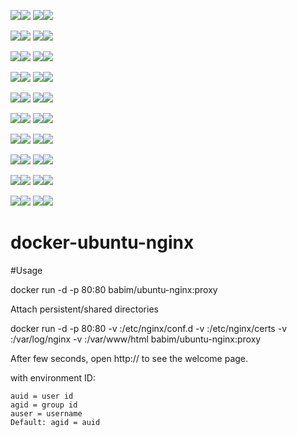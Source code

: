 [![](https://images.microbadger.com/badges/image/babim/nginx:proxy.svg)](https://microbadger.com/images/babim/nginx:proxy "Get your own image badge on microbadger.com")[![](https://images.microbadger.com/badges/version/babim/nginx:proxy.svg)](https://microbadger.com/images/babim/nginx:proxy "Get your own version badge on microbadger.com")
[![](https://images.microbadger.com/badges/image/babim/nginx:proxy.ssh.svg)](https://microbadger.com/images/babim/nginx:proxy.ssh "Get your own image badge on microbadger.com")[![](https://images.microbadger.com/badges/version/babim/nginx:proxy.ssh.svg)](https://microbadger.com/images/babim/nginx:proxy.ssh "Get your own version badge on microbadger.com")

[![](https://images.microbadger.com/badges/image/babim/nginx:proxy.alpine.svg)](https://microbadger.com/images/babim/nginx:proxy.alpine "Get your own image badge on microbadger.com")[![](https://images.microbadger.com/badges/version/babim/nginx:proxy.alpine.svg)](https://microbadger.com/images/babim/nginx:proxy.alpine "Get your own version badge on microbadger.com")
[![](https://images.microbadger.com/badges/image/babim/nginx:proxy.alpine.ssh.svg)](https://microbadger.com/images/babim/nginx:proxy.alpine.ssh "Get your own image badge on microbadger.com")[![](https://images.microbadger.com/badges/version/babim/nginx:proxy.alpine.ssh.svg)](https://microbadger.com/images/babim/nginx:proxy.alpine.ssh "Get your own version badge on microbadger.com")

[![](https://images.microbadger.com/badges/image/babim/nginx:php5.svg)](https://microbadger.com/images/babim/nginx:php5 "Get your own image badge on microbadger.com")[![](https://images.microbadger.com/badges/version/babim/nginx:php5.svg)](https://microbadger.com/images/babim/nginx:php5 "Get your own version badge on microbadger.com")
[![](https://images.microbadger.com/badges/image/babim/nginx:php5.ssh.svg)](https://microbadger.com/images/babim/nginx:php5.ssh "Get your own image badge on microbadger.com")[![](https://images.microbadger.com/badges/version/babim/nginx:php5.ssh.svg)](https://microbadger.com/images/babim/nginx:php5.ssh "Get your own version badge on microbadger.com")

[![](https://images.microbadger.com/badges/image/babim/nginx:php5.cron.svg)](https://microbadger.com/images/babim/nginx:php5.cron "Get your own image badge on microbadger.com")[![](https://images.microbadger.com/badges/version/babim/nginx:php5.cron.svg)](https://microbadger.com/images/babim/nginx:php5.cron "Get your own version badge on microbadger.com")
[![](https://images.microbadger.com/badges/image/babim/nginx:php5.cron.ssh.svg)](https://microbadger.com/images/babim/nginx:php5.cron.ssh "Get your own image badge on microbadger.com")[![](https://images.microbadger.com/badges/version/babim/nginx:php5.cron.ssh.svg)](https://microbadger.com/images/babim/nginx:php5.cron.ssh "Get your own version badge on microbadger.com")

[![](https://images.microbadger.com/badges/image/babim/nginx:php5.alpine.svg)](https://microbadger.com/images/babim/nginx:php5.alpine "Get your own image badge on microbadger.com")[![](https://images.microbadger.com/badges/version/babim/nginx:php5.alpine.svg)](https://microbadger.com/images/babim/nginx:php5.alpine "Get your own version badge on microbadger.com")
[![](https://images.microbadger.com/badges/image/babim/nginx:php5.alpine.ssh.svg)](https://microbadger.com/images/babim/nginx:php5.alpine.ssh "Get your own image badge on microbadger.com")[![](https://images.microbadger.com/badges/version/babim/nginx:php5.alpine.ssh.svg)](https://microbadger.com/images/babim/nginx:php5.alpine.ssh "Get your own version badge on microbadger.com")

[![](https://images.microbadger.com/badges/image/babim/nginx:php5.alpine.cron.svg)](https://microbadger.com/images/babim/nginx:php5.alpine.cron "Get your own image badge on microbadger.com")[![](https://images.microbadger.com/badges/version/babim/nginx:php5.alpine.cron.svg)](https://microbadger.com/images/babim/nginx:php5.alpine.cron "Get your own version badge on microbadger.com")
[![](https://images.microbadger.com/badges/image/babim/nginx:php5.alpine.cron.ssh.svg)](https://microbadger.com/images/babim/nginx:php5.alpine.cron.ssh "Get your own image badge on microbadger.com")[![](https://images.microbadger.com/badges/version/babim/nginx:php5.alpine.cron.ssh.svg)](https://microbadger.com/images/babim/nginx:php5.alpine.cron.ssh "Get your own version badge on microbadger.com")

[![](https://images.microbadger.com/badges/image/babim/nginx:php7.svg)](https://microbadger.com/images/babim/nginx:php7 "Get your own image badge on microbadger.com")[![](https://images.microbadger.com/badges/version/babim/nginx:php7.svg)](https://microbadger.com/images/babim/nginx:php7 "Get your own version badge on microbadger.com")
[![](https://images.microbadger.com/badges/image/babim/nginx:php7.ssh.svg)](https://microbadger.com/images/babim/nginx:php7.ssh "Get your own image badge on microbadger.com")[![](https://images.microbadger.com/badges/version/babim/nginx:php7.ssh.svg)](https://microbadger.com/images/babim/nginx:php7.ssh "Get your own version badge on microbadger.com")

[![](https://images.microbadger.com/badges/image/babim/nginx:php7.cron.svg)](https://microbadger.com/images/babim/nginx:php7.cron "Get your own image badge on microbadger.com")[![](https://images.microbadger.com/badges/version/babim/nginx:php7.cron.svg)](https://microbadger.com/images/babim/nginx:php7.cron "Get your own version badge on microbadger.com")
[![](https://images.microbadger.com/badges/image/babim/nginx:php7.cron.ssh.svg)](https://microbadger.com/images/babim/nginx:php7.cron.ssh "Get your own image badge on microbadger.com")[![](https://images.microbadger.com/badges/version/babim/nginx:php7.cron.ssh.svg)](https://microbadger.com/images/babim/nginx:php7.cron.ssh "Get your own version badge on microbadger.com")

[![](https://images.microbadger.com/badges/image/babim/nginx:php7.alpine.svg)](https://microbadger.com/images/babim/nginx:php7.alpine "Get your own image badge on microbadger.com")[![](https://images.microbadger.com/badges/version/babim/nginx:php7.alpine.svg)](https://microbadger.com/images/babim/nginx:php7.alpine "Get your own version badge on microbadger.com")
[![](https://images.microbadger.com/badges/image/babim/nginx:php7.alpine.ssh.svg)](https://microbadger.com/images/babim/nginx:php7.alpine.ssh "Get your own image badge on microbadger.com")[![](https://images.microbadger.com/badges/version/babim/nginx:php7.alpine.ssh.svg)](https://microbadger.com/images/babim/nginx:php7.alpine.ssh "Get your own version badge on microbadger.com")

[![](https://images.microbadger.com/badges/image/babim/nginx:php7.alpine.cron.svg)](https://microbadger.com/images/babim/nginx:php7.alpine.cron "Get your own image badge on microbadger.com")[![](https://images.microbadger.com/badges/version/babim/nginx:php7.alpine.cron.svg)](https://microbadger.com/images/babim/nginx:php7.alpine.cron "Get your own version badge on microbadger.com")
[![](https://images.microbadger.com/badges/image/babim/nginx:php7.alpine.cron.ssh.svg)](https://microbadger.com/images/babim/nginx:php7.alpine.cron.ssh "Get your own image badge on microbadger.com")[![](https://images.microbadger.com/badges/version/babim/nginx:php7.alpine.cron.ssh.svg)](https://microbadger.com/images/babim/nginx:php7.alpine.cron.ssh "Get your own version badge on microbadger.com")

# docker-ubuntu-nginx

#Usage

docker run -d -p 80:80 babim/ubuntu-nginx:proxy

Attach persistent/shared directories

docker run -d -p 80:80 -v <sites-enabled-dir>:/etc/nginx/conf.d -v <certs-dir>:/etc/nginx/certs -v <log-dir>:/var/log/nginx -v <html-dir>:/var/www/html babim/ubuntu-nginx:proxy

After few seconds, open http://<host> to see the welcome page.

with environment ID:
```
auid = user id
agid = group id
auser = username
Default: agid = auid
```
